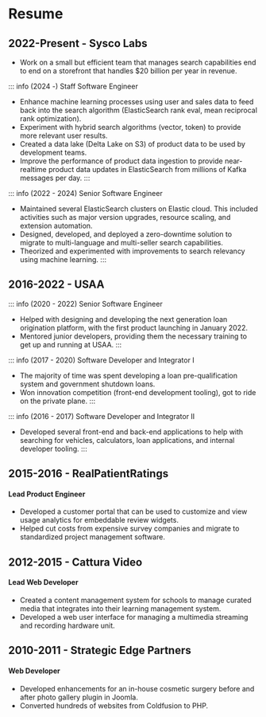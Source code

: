 # Resume


## 2022-Present - Sysco Labs

- Work on a small but efficient team that manages search capabilities end to end on a storefront that handles $20
  billion per year in revenue.

::: info (2024 -) Staff Software Engineer
- Enhance machine learning processes using user and sales data to feed back into the search algorithm (ElasticSearch
  rank eval, mean reciprocal rank optimization).
- Experiment with hybrid search algorithms (vector, token) to provide more relevant user results.
- Created a data lake (Delta Lake on S3) of product data to be used by development teams.
- Improve the performance of product data ingestion to provide near-realtime product data updates in ElasticSearch from
  millions of Kafka messages per day.
:::

::: info (2022 - 2024) Senior Software Engineer

- Maintained several ElasticSearch clusters on Elastic cloud.
  This included activities such as major version upgrades, resource scaling, and extension automation.
- Designed, developed, and deployed a zero-downtime solution to migrate to multi-language and multi-seller search
  capabilities.
- Theorized and experimented with improvements to search relevancy using machine learning.
:::

## 2016-2022 - USAA

::: info (2020 - 2022) Senior Software Engineer
- Helped with designing and developing the next generation loan origination platform, with the first product launching
  in January 2022.
- Mentored junior developers, providing them the necessary training to get up and running at USAA.
:::

::: info (2017 - 2020) Software Developer and Integrator I
- The majority of time was spent developing a loan pre-qualification system and government shutdown loans.
- Won innovation competition (front-end development tooling), got to ride on the private plane.
:::

::: info (2016 - 2017) Software Developer and Integrator II
- Developed several front-end and back-end applications to help with searching for vehicles, calculators, loan
  applications, and internal developer tooling.
:::


## 2015-2016 - RealPatientRatings

#### Lead Product Engineer

- Developed a customer portal that can be used to customize and view usage analytics for embeddable review widgets.
- Helped cut costs from expensive survey companies and migrate to standardized project management software.


## 2012-2015 - Cattura Video

#### Lead Web Developer

- Created a content management system for schools to manage curated media that integrates into their learning management
  system.
- Developed a web user interface for managing a multimedia streaming and recording hardware unit.

## 2010-2011 - Strategic Edge Partners

#### Web Developer

- Developed enhancements for an in-house cosmetic surgery before and after photo gallery plugin in Joomla.
- Converted hundreds of websites from Coldfusion to PHP.
